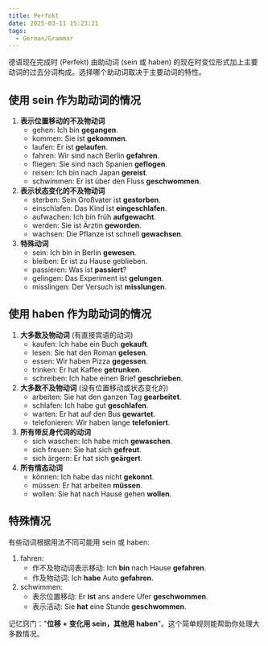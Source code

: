 ```yaml
---
title: Perfekt
date: 2025-03-11 15:23:21
tags: 
  - German/Grammar
---
```


德语现在完成时 (Perfekt) 由助动词 (sein 或 haben) 的现在时变位形式加上主要动词的过去分词构成。选择哪个助动词取决于主要动词的特性。

## 使用 sein 作为助动词的情况

1. **表示位置移动的不及物动词**
	- gehen: Ich bin **gegangen**.
	- kommen: Sie ist **gekommen**.
	- laufen: Er ist **gelaufen**.
	- fahren: Wir sind nach Berlin **gefahren**.
	- fliegen: Sie sind nach Spanien **geflogen**.
	- reisen: Ich bin nach Japan **gereist**.
	- schwimmen: Er ist über den Fluss **geschwommen**.
2. **表示状态变化的不及物动词**
	- sterben: Sein Großvater ist **gestorben**.
	- einschlafen: Das Kind ist **eingeschlafen**.
	- aufwachen: Ich bin früh **aufgewacht**.
	- werden: Sie ist Ärztin **geworden**.
	- wachsen: Die Pflanze ist schnell **gewachsen**.
3. **特殊动词**
	- sein: Ich bin in Berlin **gewesen**.
	- bleiben: Er ist zu Hause geblieben.
	- passieren: Was ist **passiert**?
	- gelingen: Das Experiment ist **gelungen**.
	- misslingen: Der Versuch ist **misslungen**.

## 使用 haben 作为助动词的情况

1. **大多数及物动词** (有直接宾语的动词)
	- kaufen: Ich habe ein Buch **gekauft**.
	- lesen: Sie hat den Roman **gelesen**.
	- essen: Wir haben Pizza **gegessen**.
	- trinken: Er hat Kaffee **getrunken**.
	- schreiben: Ich habe einen Brief **geschrieben**.
2. **大多数不及物动词** (没有位置移动或状态变化的)
	- arbeiten: Sie hat den ganzen Tag **gearbeitet**.
	- schlafen: Ich habe gut **geschlafen**.
	- warten: Er hat auf den Bus **gewartet**.
	- telefonieren: Wir haben lange **telefoniert**.
3. **所有带反身代词的动词**
	- sich waschen: Ich habe mich **gewaschen**.
	- sich freuen: Sie hat sich **gefreut**.
	- sich ärgern: Er hat sich **geärgert**.
4. **所有情态动词**
	- können: Ich habe das nicht **gekonnt**.
	- müssen: Er hat arbeiten **müssen**.
	- wollen: Sie hat nach Hause gehen **wollen**.

## 特殊情况

有些动词根据用法不同可能用 sein 或 haben:

1. fahren:  
	- 作不及物动词表示移动: Ich **bin** nach Hause **gefahren**.
	- 作及物动词: Ich **habe** Auto **gefahren**.
2. schwimmen:  
	- 表示位置移动: Er **ist** ans andere Ufer **geschwommen**.
	- 表示活动: Sie **hat** eine Stunde **geschwommen**.

记忆窍门："**位移 + 变化用 sein，其他用 haben**"。这个简单规则能帮助你处理大多数情况。
